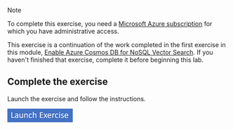 > [!NOTE]
> To complete this exercise, you need a [Microsoft Azure subscription](https://azure.microsoft.com/free) for which you have administrative access.

This exercise is a continuation of the work completed in the first exercise in this module, [Enable Azure Cosmos DB for NoSQL Vector Search](https://go.microsoft.com/fwlink/?linkid=2305208). If you haven't finished that exercise, complete it before beginning this lab.

## Complete the exercise

Launch the exercise and follow the instructions.

[![Button to launch exercise.](../media/launch-exercise.png)](https://go.microsoft.com/fwlink/?linkid=2304727)

